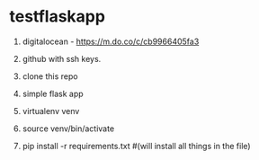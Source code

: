 # testflaskapp

1. digitalocean - https://m.do.co/c/cb9966405fa3
2. github with ssh keys. 
3. clone this repo
4. simple flask app  


1. virtualenv venv
2. source venv/bin/activate
3. pip install -r requirements.txt #(will install all things in the file)

